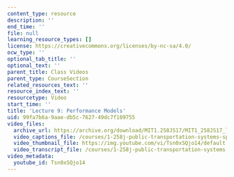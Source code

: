 ```yaml
---
content_type: resource
description: ''
end_time: ''
file: null
learning_resource_types: []
license: https://creativecommons.org/licenses/by-nc-sa/4.0/
ocw_type: ''
optional_tab_title: ''
optional_text: ''
parent_title: Class Videos
parent_type: CourseSection
related_resources_text: ''
resource_index_text: ''
resourcetype: Video
start_time: ''
title: 'Lecture 9: Performance Models'
uid: 99fa7b6a-9aae-db5c-7627-49dc7f109755
video_files:
  archive_url: https://archive.org/download/MIT1.258JS17/MIT1_258JS17_lec09_300k.mp4
  video_captions_file: /courses/1-258j-public-transportation-systems-spring-2017/8766f0b7eb9154c7a81acb57ebf3ffab_Tsn0xSQjo14.vtt
  video_thumbnail_file: https://img.youtube.com/vi/Tsn0xSQjo14/default.jpg
  video_transcript_file: /courses/1-258j-public-transportation-systems-spring-2017/45747c1e2881ec58cf72b1f4f99474dd_Tsn0xSQjo14.pdf
video_metadata:
  youtube_id: Tsn0xSQjo14
---
```

